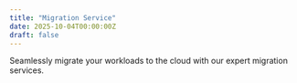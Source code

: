 ```yaml
---
title: "Migration Service"
date: 2025-10-04T00:00:00Z
draft: false
---
```


Seamlessly migrate your workloads to the cloud with our expert migration services.
